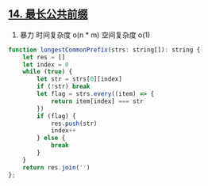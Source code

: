 ## [14. 最长公共前缀](https://leetcode-cn.com/problems/longest-common-prefix/)

1. 暴力 时间复杂度 o(n * m) 空间复杂度 o(1)
```js
function longestCommonPrefix(strs: string[]): string {
    let res = []
    let index = 0
    while (true) {
        let str = strs[0][index]
        if (!str) break
        let flag = strs.every((item) => {
            return item[index] === str
        })
        if (flag) {
            res.push(str)
            index++
        } else {
            break
        }
    }
    return res.join('')
};
```